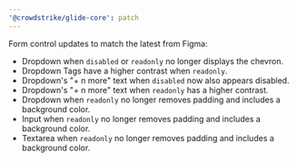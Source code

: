 ```yaml
---
'@crowdstrike/glide-core': patch
---
```


Form control updates to match the latest from Figma:

- Dropdown when `disabled` or `readonly` no longer displays the chevron.
- Dropdown Tags have a higher contrast when `readonly`.
- Dropdown's "+ n more" text when `disabled` now also appears disabled.
- Dropdown's "+ n more" text when `readonly` has a higher contrast.
- Dropdown when `readonly` no longer removes padding and includes a background color.
- Input when `readonly` no longer removes padding and includes a background color.
- Textarea when `readonly` no longer removes padding and includes a background color.
